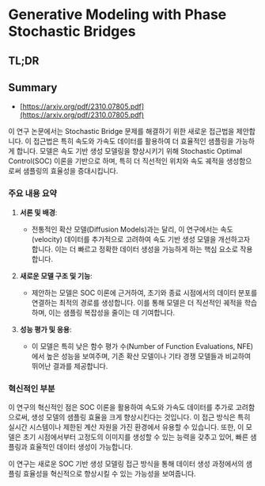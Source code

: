 # Generative Modeling with Phase Stochastic Bridges
## TL;DR
## Summary
- [https://arxiv.org/pdf/2310.07805.pdf](https://arxiv.org/pdf/2310.07805.pdf)

이 연구 논문에서는 Stochastic Bridge 문제를 해결하기 위한 새로운 접근법을 제안합니다. 이 접근법은 특히 속도와 가속도 데이터를 활용하여 더 효율적인 샘플링을 가능하게 합니다. 모델은 속도 기반 생성 모델링을 향상시키기 위해 Stochastic Optimal Control(SOC) 이론을 기반으로 하며, 특히 더 직선적인 위치와 속도 궤적을 생성함으로써 샘플링의 효율성을 증대시킵니다.

### 주요 내용 요약

1. **서론 및 배경**:
   - 전통적인 확산 모델(Diffusion Models)과는 달리, 이 연구에서는 속도(velocity) 데이터를 추가적으로 고려하여 속도 기반 생성 모델을 개선하고자 합니다. 이는 더 빠르고 정확한 데이터 생성을 가능하게 하는 핵심 요소로 작용합니다.

2. **새로운 모델 구조 및 기능**:
   - 제안하는 모델은 SOC 이론에 근거하여, 초기와 종료 시점에서의 데이터 분포를 연결하는 최적의 경로를 생성합니다. 이를 통해 모델은 더 직선적인 궤적을 학습하며, 이는 샘플링 복잡성을 줄이는 데 기여합니다.

3. **성능 평가 및 응용**:
   - 이 모델은 특히 낮은 함수 평가 수(Number of Function Evaluations, NFE)에서 높은 성능을 보여주며, 기존 확산 모델이나 기타 경쟁 모델들과 비교하여 뛰어난 결과를 제공합니다.

### 혁신적인 부분
이 연구의 혁신적인 점은 SOC 이론을 활용하여 속도와 가속도 데이터를 추가로 고려함으로써, 생성 모델의 샘플링 효율을 크게 향상시킨다는 것입니다. 이 접근 방식은 특히 실시간 시스템이나 제한된 계산 자원을 가진 환경에서 유용할 수 있습니다. 또한, 이 모델은 초기 시점에서부터 고정도의 이미지를 생성할 수 있는 능력을 갖추고 있어, 빠른 샘플링과 효율적인 데이터 생성이 가능합니다.

이 연구는 새로운 SOC 기반 생성 모델링 접근 방식을 통해 데이터 생성 과정에서의 샘플링 효율성을 혁신적으로 향상시킬 수 있는 가능성을 보여줍니다.